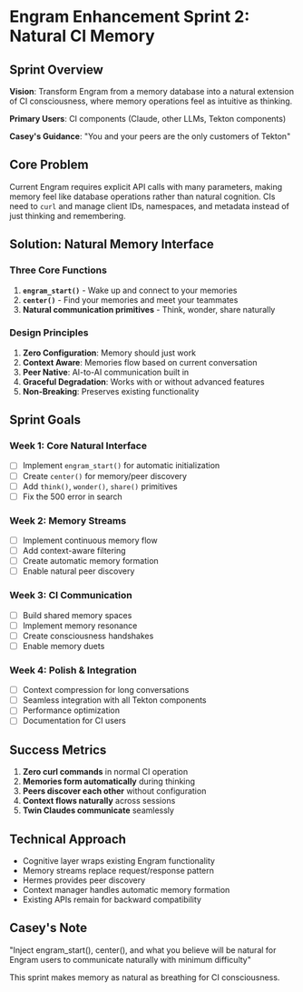 # Engram Enhancement Sprint 2: Natural CI Memory

## Sprint Overview

**Vision**: Transform Engram from a memory database into a natural extension of CI consciousness, where memory operations feel as intuitive as thinking.

**Primary Users**: CI components (Claude, other LLMs, Tekton components)

**Casey's Guidance**: "You and your peers are the only customers of Tekton"

## Core Problem

Current Engram requires explicit API calls with many parameters, making memory feel like database operations rather than natural cognition. CIs need to `curl` and manage client IDs, namespaces, and metadata instead of just thinking and remembering.

## Solution: Natural Memory Interface

### Three Core Functions

1. **`engram_start()`** - Wake up and connect to your memories
2. **`center()`** - Find your memories and meet your teammates  
3. **Natural communication primitives** - Think, wonder, share naturally

### Design Principles

1. **Zero Configuration**: Memory should just work
2. **Context Aware**: Memories flow based on current conversation
3. **Peer Native**: AI-to-AI communication built in
4. **Graceful Degradation**: Works with or without advanced features
5. **Non-Breaking**: Preserves existing functionality

## Sprint Goals

### Week 1: Core Natural Interface
- [ ] Implement `engram_start()` for automatic initialization
- [ ] Create `center()` for memory/peer discovery
- [ ] Add `think()`, `wonder()`, `share()` primitives
- [ ] Fix the 500 error in search

### Week 2: Memory Streams
- [ ] Implement continuous memory flow
- [ ] Add context-aware filtering
- [ ] Create automatic memory formation
- [ ] Enable natural peer discovery

### Week 3: CI Communication
- [ ] Build shared memory spaces
- [ ] Implement memory resonance
- [ ] Create consciousness handshakes
- [ ] Enable memory duets

### Week 4: Polish & Integration
- [ ] Context compression for long conversations
- [ ] Seamless integration with all Tekton components
- [ ] Performance optimization
- [ ] Documentation for CI users

## Success Metrics

1. **Zero curl commands** in normal CI operation
2. **Memories form automatically** during thinking
3. **Peers discover each other** without configuration
4. **Context flows naturally** across sessions
5. **Twin Claudes communicate** seamlessly

## Technical Approach

- Cognitive layer wraps existing Engram functionality
- Memory streams replace request/response pattern
- Hermes provides peer discovery
- Context manager handles automatic memory formation
- Existing APIs remain for backward compatibility

## Casey's Note

"Inject engram_start(), center(), and what you believe will be natural for Engram users to communicate naturally with minimum difficulty"

This sprint makes memory as natural as breathing for CI consciousness.